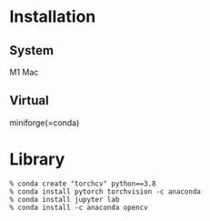# Installation

## System
M1 Mac

## Virtual
miniforge(=conda)

# Library
```
% conda create "torchcv" python==3.8
% conda install pytorch torchvision -c anaconda
% conda install jupyter lab
% conda install -c anaconda opencv
```